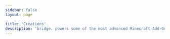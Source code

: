 ```yaml
---
sidebar: false
layout: page

title: 'Creations'
description: 'bridge. powers some of the most advanced Minecraft Add-Ons. Here are some of our favorites...'
---
```


<script setup>
import Creations from "../.vitepress/theme/components/Creations.vue"
import creations from '../data/creations.json'

</script>

<Creations  :items="creations" />
